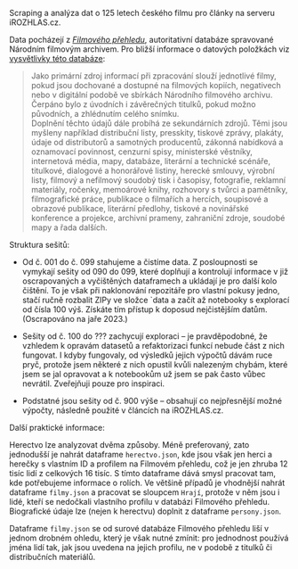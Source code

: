 Scraping a analýza dat o 125 letech českého filmu pro články na serveru iROZHLAS.cz. 

Data pocházejí z _[Filmového přehledu](https://filmovyprehled.cz/)_, autoritativní databáze spravované Národním filmovým archivem. Pro bližší informace o datových položkách viz [vysvětlivky této databáze](https://www.filmovyprehled.cz/cs/clanek/vysvetlivky-a-zkratky):

> Jako primární zdroj informací při zpracování slouží jednotlivé filmy, pokud jsou dochované a dostupné na filmových kopiích, negativech nebo v digitální podobě ve sbírkách Národního filmového archivu. Čerpáno bylo z úvodních i závěrečných titulků, pokud možno původních, a zhlédnutím celého snímku.  
Doplnění těchto údajů dále probíhá ze sekundárních zdrojů. Těmi jsou myšleny například distribuční listy, presskity, tiskové zprávy, plakáty, údaje od distributorů a samotných producentů, zákonná nabídková a oznamovací povinnost, cenzurní spisy, ministerské věstníky, internetová média, mapy, databáze, literární a technické scénáře, titulkové, dialogové a honorářové listiny, herecké smlouvy, výrobní listy, filmový a nefilmový soudobý tisk i časopisy, fotografie, reklamní materiály, ročenky, memoárové knihy, rozhovory s tvůrci a pamětníky, filmografické práce, publikace o filmařích a hercích, soupisové a obrazové publikace, literární předlohy, tiskové a novinářské konference a projekce, archivní prameny, zahraniční zdroje, soudobé mapy a řada dalších.

Struktura sešitů:

- Od č. 001 do č. 099 stahujeme a čistíme data. Z posloupnosti se vymykají sešity od 090 do 099, které doplňují a kontrolují informace v již oscrapovaných a vyčištěných dataframech a ukládají je pro další kolo čištění. To je však při naklonování repozitáře pro vlastní pokusy jedno, stačí ručně rozbalit ZIPy ve složce `data a začít až notebooky s explorací od čísla 100 výš. Získáte tím přístup k doposud nejčistějším datům. (Oscrapováno na jaře 2023.)

- Sešity od č. 100 do ??? zachycují exploraci – je pravděpodobné, že vzhledem k opravám datasetů a refaktorizaci funkcí nebude část z nich fungovat. I kdyby fungovaly, od výsledků jejich výpočtů dávám ruce pryč, protože jsem některé z nich opustil kvůli nalezeným chybám, které jsem se jal opravovat a k notebookům už jsem se pak často vůbec nevrátil. Zveřejňuji pouze pro inspiraci.

- Podstatné jsou sešity od č. 900 výše – obsahují co nejpřesnější možné výpočty, následně použité v článcích na iROZHLAS.cz.

Další praktické informace:

Herectvo lze analyzovat dvěma způsoby. Méně preferovaný, zato jednodušší je nahrát dataframe `herectvo.json`, kde jsou však jen herci a herečky s vlastním ID a profilem na Filmovém přehledu, což je jen zhruba 12 tisíc lidí z celkových 16 tisíc. S tímto dataframe dává smysl pracovat tam, kde potřebujeme informace o rolích. Ve většině případů je vhodnější nahrát dataframe `filmy.json` a pracovat se sloupcem `Hrají`, protože v něm jsou i lidé, kteří se nedočkali vlastního profilu v databázi Filmového přehledu. Biografické údaje lze (nejen k herectvu) doplnit z dataframe `persony.json`.

Dataframe `filmy.json` se od surové databáze Filmového přehledu liší v jednom drobném ohledu, který je však nutné zmínit: pro jednodnost používá jména lidí tak, jak jsou uvedena na jejich profilu, ne v podobě z titulků či distribučních materiálů.